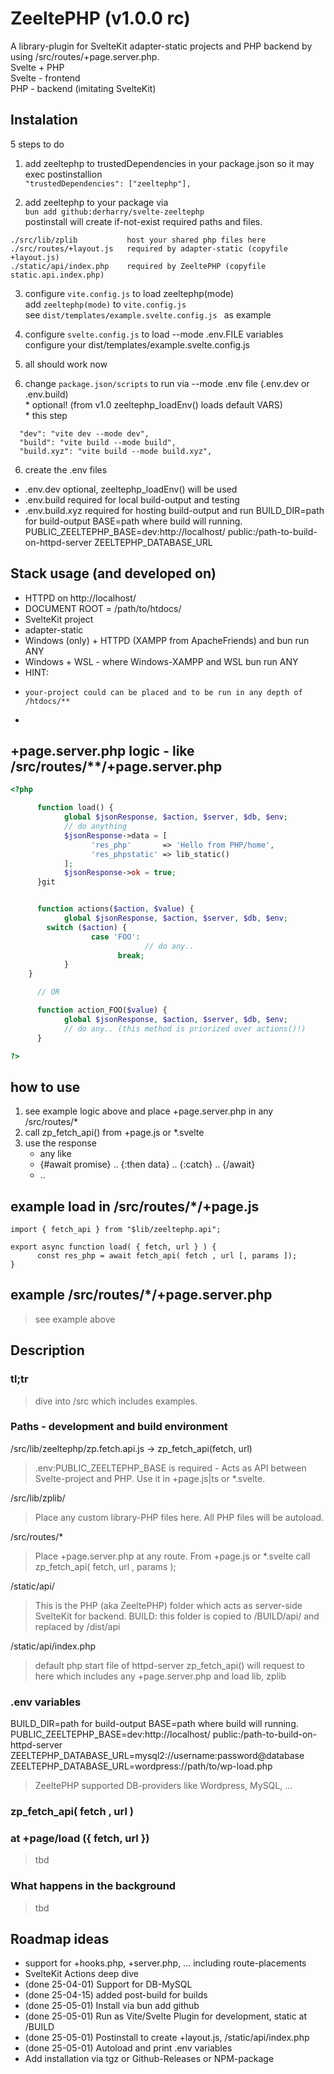 # ZeeltePHP (v1.0.0 rc)
A library-plugin for SvelteKit adapter-static projects and PHP backend by using /src/routes/+page.server.php. 
<br>Svelte + PHP
<br>Svelte - frontend
<br>PHP - backend (imitating SvelteKit)


## Instalation
5 steps to do

1) add zeeltephp to trustedDependencies in your package.json so it may exec postinstallion
<br>`"trustedDependencies": ["zeeltephp"],`

2) add zeeltephp to your package via
<br>`bun add github:derharry/svelte-zeeltephp`
<br>postinstall will create if-not-exist required paths and files.
```
./src/lib/zplib           host your shared php files here   
./src/routes/+layout.js   required by adapter-static (copyfile +layout.js)
./static/api/index.php    required by ZeeltePHP (copyfile static.api.index.php)
```

3) configure `vite.config.js` to load zeeltephp(mode)
<br>add `zeeltephp(mode)` to `vite.config.js`
<br>see `dist/templates/example.svelte.config.js ` as example

4) configure `svelte.config.js` to load --mode .env.FILE variables
<br>configure your dist/templates/example.svelte.config.js

5) all should work now 


5) change `package.json/scripts` to run via --mode .env file (.env.dev or .env.build)
<br>* optional!   (from v1.0 zeeltephp_loadEnv() loads default VARS)
<br>* this step 
```
  "dev": "vite dev --mode dev",         
  "build": "vite build --mode build",  
  "build.xyz": "vite build --mode build.xyz",
```

6) create the .env files
* .env.dev         optional, zeeltephp_loadEnv() will be used 
* .env.build       required for local build-output and testing
* .env.build.xyz   required for hosting build-output and run 
BUILD_DIR=path for build-output
BASE=path where build will running. 
PUBLIC_ZEELTEPHP_BASE=dev:http://localhost/<path-to-project> public:/path-to-build-on-httpd-server
ZEELTEPHP_DATABASE_URL

## Stack usage (and developed on)
* HTTPD on http://localhost/<your-sveltekit-project>
*    DOCUMENT ROOT = /path/to/htdocs/<your-sveltekit-project>
* SvelteKit project
*    adapter-static
* Windows (only) + HTTPD (XAMPP from ApacheFriends) and bun run ANY
* Windows + WSL - where Windows-XAMPP and WSL bun run ANY
* HINT: 
*     your-project could can be placed and to be run in any depth of /htdocs/** 
*     

## +page.server.php logic - like /src/routes/**/+page.server.php
```PHP
<?php

      function load() {
            global $jsonResponse, $action, $server, $db, $env;
            // do anything
            $jsonResponse->data = [
                  'res_php'       => 'Hello from PHP/home',
                  'res_phpstatic' => lib_static()
            ];
            $jsonResponse->ok = true;
      }git


      function actions($action, $value) {
            global $jsonResponse, $action, $server, $db, $env;
		switch ($action) {
                  case 'FOO':
                              // do any..
                        break;
            }
	}

      // OR

      function action_FOO($value) {
            global $jsonResponse, $action, $server, $db, $env;
            // do any.. (this method is priorized over actions()!)
      }

?>
```

## how to use
1. see example logic above and place +page.server.php in any /src/routes/*
2. call zp_fetch_api() from +page.js or *.svelte 
3. use the response 
	* any like
	* {#await promise} .. {:then data} .. {:catch} .. {/await}
	* ..


## example load in /src/routes/*/+page.js
```JS
import { fetch_api } from "$lib/zeeltephp.api";

export async function load( { fetch, url } ) {
      const res_php = await fetch_api( fetch , url [, params ]); 
}
```

## example /src/routes/*/+page.server.php
> see example above


## Description

### tl;tr
> dive into /src which includes examples.

### Paths - development and build environment
/src/lib/zeeltephp/zp.fetch.api.js -> zp_fetch_api(fetch, url) 
> .env:PUBLIC_ZEELTEPHP_BASE is required -
> Acts as API between Svelte-project and PHP.
> Use it in +page.js|ts or *.svelte.
	
/src/lib/zplib/
> Place any custom library-PHP files here.
> All PHP files will be autoload.

/src/routes/*
> Place +page.server.php at any route.
> From +page.js or *.svelte call zp_fetch_api( fetch, url , params );

/static/api/ 
> This is the PHP (aka ZeeltePHP) folder which acts as server-side SvelteKit for backend.
> BUILD: this folder is copied to /BUILD/api/ and replaced by /dist/api

/static/api/index.php
> default php start file of httpd-server
> zp_fetch_api() will request to here which includes any +page.server.php and load lib, zplib


### .env variables
BUILD_DIR=path for build-output
BASE=path where build will running. 
PUBLIC_ZEELTEPHP_BASE=dev:http://localhost/<path-to-project> public:/path-to-build-on-httpd-server
ZEELTEPHP_DATABASE_URL=mysql2://username:password@database
ZEELTEPHP_DATABASE_URL=wordpress://path/to/wp-load.php

> ZeeltePHP supported DB-providers like Wordpress, MySQL, ...

### zp_fetch_api( fetch , url )
###   at +page/load ({ fetch, url })
> tbd

### What happens in the background
> tbd

## Roadmap ideas 
* support for +hooks.php, +server.php, ... including route-placements
* SvelteKit Actions deep dive
* (done 25-04-01) Support for DB-MySQL
* (done 25-04-15) added post-build for builds
* (done 25-05-01) Install via bun add github
* (done 25-05-01) Run as Vite/Svelte Plugin for development, static at /BUILD
* (done 25-05-01) Postinstall to create +layout.js, /static/api/index.php
* (done 25-05-01) Autoload and print .env variables
* Add installation via tgz or Github-Releases or NPM-package